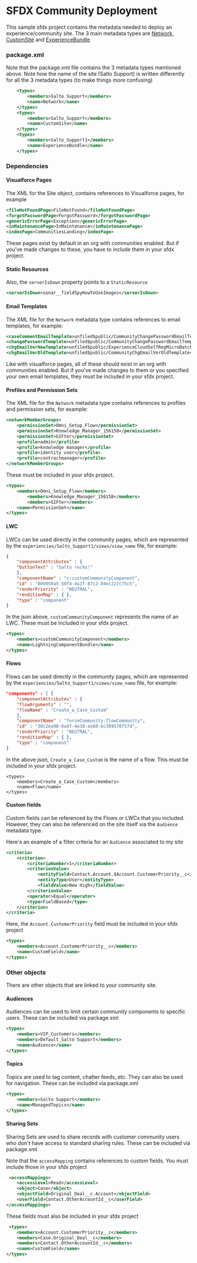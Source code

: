 # SFDX Community Deployment

This sample sfdx project contains the metadata needed to deploy an experience/community site. The 3 main metadata types are [Network](https://developer.salesforce.com/docs/atlas.en-us.api_meta.meta/api_meta/meta_network.htm?q=network), [CustomSite](https://developer.salesforce.com/docs/atlas.en-us.api_meta.meta/api_meta/meta_sites.htm) and [ExperienceBundle](https://developer.salesforce.com/docs/atlas.en-us.api_meta.meta/api_meta/meta_experiencebundle.htm)

### package.xml

Note that the package.xml file contains the 3 metadata types mentioned above. Note how the name of the site (Salto Support) is written differently for all the 3 metadata types (to make things more confusing)

```xml
    <types>
        <members>Salto Support</members>
        <name>Network</name>
    </types>
    <types>
        <members>Salto_Support</members>
        <name>CustomSite</name>
    </types>
    <types>
        <members>Salto_Support1</members>
        <name>ExperienceBundle</name>
    </types>
```

### Dependencies

#### Visualforce Pages

The XML for the Site object, contains references to Visualforce pages, for example

```xml
<fileNotFoundPage>FileNotFound</fileNotFoundPage>
<forgotPasswordPage>ForgotPassword</forgotPasswordPage>
<genericErrorPage>Exception</genericErrorPage>
<inMaintenancePage>InMaintenance</inMaintenancePage>
<indexPage>CommunitiesLanding</indexPage>
```

These pages exist by default in an org with communities enabled. But if you've made changes to these, you have to include them in your sfdx project. 

#### Static Resources

Also, the `serverIsDown` property points to a `StaticResource`

```xml
<serverIsDown>sonar__fieldSpyHowToUseImages</serverIsDown>
```

#### Email Templates

The XML file for the `Network` metadata type contains references to email templates, for example:

```xml
<caseCommentEmailTemplate>unfiled$public/CommunityChangePasswordEmailTemplate</caseCommentEmailTemplate>
<changePasswordTemplate>unfiled$public/CommunityChangePasswordEmailTemplate</changePasswordTemplate>
<chgEmailVerNewTemplate>unfiled$public/ExperienceCloudSelfRegMicroBatchSubErrorEmailTemplate</chgEmailVerNewTemplate>
<chgEmailVerOldTemplate>unfiled$public/CommunityChgEmailVerOldTemplate</chgEmailVerOldTemplate>
```

Like with visualforce pages, all of these should exist in an org with communities enabled. But if you've made changes to them or you specified your own email templates, they must be included in your sfdx project.

#### Profiles and Permission Sets

The XML file for the `Network` metadata type contains references to profiles and permission sets, for example:

```xml
<networkMemberGroups>
    <permissionSet>Omni_Setup_Flow</permissionSet>
    <permissionSet>Knowledge_Manager_156158</permissionSet>
    <permissionSet>GIFter</permissionSet>
    <profile>admin</profile>
    <profile>knowledge manager</profile>
    <profile>identity user</profile>
    <profile>contractmanager</profile>
</networkMemberGroups>
```

These must be included in your sfdx project. 

```xml
<types>
    <members>Omni_Setup_Flow</members>
        <members>Knowledge_Manager_156158</members>
        <members>GIFter</members>
    <name>PermissionSet</name>
</types>
```

#### LWC

LWCs can be used directly in the community pages, which are represented by the `experiencies/Salto_Support1/views/view_name` file, for example:

```json
{
    "componentAttributes" : {
    "buttonText" : "Salto rocks!"
    },
    "componentName" : "c:customCommunityComponent",
    "id" : "806050a5-50f4-4a1f-87c2-84ec227c75c5",
    "renderPriority" : "NEUTRAL",
    "renditionMap" : { },
    "type" : "component"
} 
```

In the json above, `customCommunityComponent` represents the name of an LWC. These must be included in your sfdx project. 

```xml
<types>
    <members>customCommunityComponent</members>
    <name>LightningComponentBundle</name>
</types>
```

#### Flows

Flows can be used directly in the community pages, which are represented by the `experiencies/Salto_Support1/views/view_name` file, for example:

```json
"components" : [ {
    "componentAttributes" : {
    "flowArguments" : "",
    "flowName" : "Create_a_Case_Custom"
    },
    "componentName" : "forceCommunity:flowCommunity",
    "id" : "38c2ea98-6a47-4e38-ae88-6c309578f57d",
    "renderPriority" : "NEUTRAL",
    "renditionMap" : { },
    "type" : "component"
}
```

In the above json, `Create_a_Case_Custom` is the name of a flow. This must be included in your sfdx project.

```
<types>
    <members>Create_a_Case_Custom</members>
    <name>Flow</name>
</types>
```

#### Custom fields

Custom fields can be referenced by the Flows or LWCs that you included. However, they can also be referenced on the site itself via the `Audience` metadata type.

Here's an example of a filter criteria for an `Audience` associated to my site

```xml
<criteria>
    <criterion>
        <criteriaNumber>1</criteriaNumber>
        <criterionValue>
            <entityField>Contact.Account.$Account.CustomerPriority__c</entityField>
            <entityType>User</entityType>
            <fieldValue>New High</fieldValue>
        </criterionValue>
        <operator>Equal</operator>
        <type>FieldBased</type>
    </criterion>
</criteria>
```

Here, the `Account.CustomerPriority` field must be included in your sfdx project

```xml
<types>
    <members>Account.CustomerPriority__c</members>
    <name>CustomField</name>
</types>
```

### Other objects

There are other objects that are linked to your community site.

#### Audiences

Audiences can be used to limit certain community components to specific users. These can be included via package.xml

```xml
<types>
    <members>VIP_Customers</members>
    <members>Default_Salto Support</members>
    <name>Audience</name>
</types>
```

#### Topics

Topics are used to tag content, chatter feeds, etc. They can also be used for navigation. These can be included via package.xml

```xml
<types>
    <members>Salto Support</members>
    <name>ManagedTopics</name>
</types>
```

#### Sharing Sets

Sharing Sets are used to share records with customer community users who don't have access to standard sharing rules. These can be included via package.xml


Note that the `accessMapping` contains references to custom fields. You must include those in your sfdx project

```xml
 <accessMappings>
    <accessLevel>Read</accessLevel>
    <object>Case</object>
    <objectField>Original_Deal__c.Account</objectField>
    <userField>Contact.OtherAccountId__c</userField>
</accessMappings>
```

These fields must also be included in your sfdx project

```xml
 <types>
    <members>Account.CustomerPriority__c</members>
    <members>Case.Original_Deal__c</members>
    <members>Contact.OtherAccountId__c</members>
    <name>CustomField</name>
</types>
```